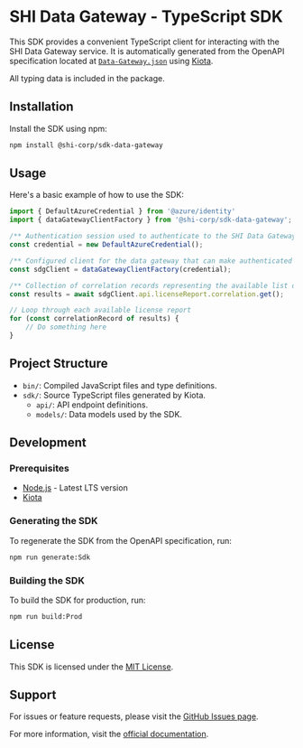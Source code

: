 # SHI Data Gateway - TypeScript SDK

This SDK provides a convenient TypeScript client for interacting with the SHI Data Gateway service. It is automatically generated from the OpenAPI specification located at [`Data-Gateway.json`](../../../specs/Data-Gateway.json) using [Kiota](https://github.com/microsoft/kiota).

All typing data is included in the package.

## Installation

Install the SDK using npm:

```bash
npm install @shi-corp/sdk-data-gateway
```

## Usage

Here's a basic example of how to use the SDK:

```TypeScript
import { DefaultAzureCredential } from '@azure/identity'
import { dataGatewayClientFactory } from '@shi-corp/sdk-data-gateway';

/** Authentication session used to authenticate to the SHI Data Gateway. */
const credential = new DefaultAzureCredential();

/** Configured client for the data gateway that can make authenticated web requests against SDG. */
const sdgClient = dataGatewayClientFactory(credential);

/** Collection of correlation records representing the available list of license reports for the current authenticated tenant. */
const results = await sdgClient.api.licenseReport.correlation.get();

// Loop through each available license report
for (const correlationRecord of results) {
    // Do something here
}
```

## Project Structure

- `bin/`: Compiled JavaScript files and type definitions.
- `sdk/`: Source TypeScript files generated by Kiota.
  - `api/`: API endpoint definitions.
  - `models/`: Data models used by the SDK.

## Development

### Prerequisites

- [Node.js](https://nodejs.org/) - Latest LTS version
- [Kiota](https://github.com/microsoft/kiota)

### Generating the SDK

To regenerate the SDK from the OpenAPI specification, run:

```bash
npm run generate:Sdk
```

### Building the SDK

To build the SDK for production, run:

```bash
npm run build:Prod
```

## License

This SDK is licensed under the [MIT License](./LICENSE).

## Support

For issues or feature requests, please visit the [GitHub Issues page](https://github.com/Software-Hardware-Integration-Lab/OpenAPI/issues).

For more information, visit the [official documentation](https://docs.shilab.com).
